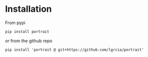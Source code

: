 # Installation
From pypi

```shell
pip install portrait
```

or from the github repo

```shell
pip install 'portrait @ git+https://github.com/lgrcia/portrait'
```